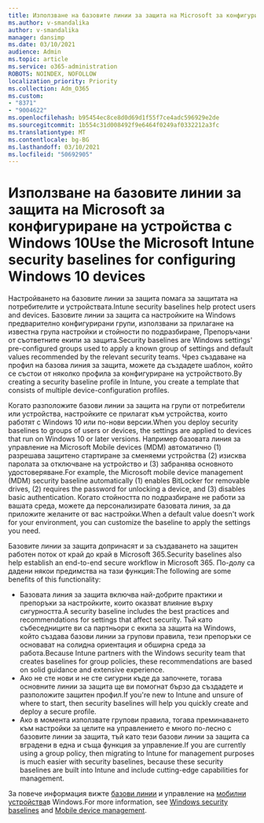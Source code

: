 ```yaml
---
title: Използване на базовите линии за защита на Microsoft за конфигуриране на устройства с Windows 10
ms.author: v-smandalika
author: v-smandalika
manager: dansimp
ms.date: 03/10/2021
audience: Admin
ms.topic: article
ms.service: o365-administration
ROBOTS: NOINDEX, NOFOLLOW
localization_priority: Priority
ms.collection: Adm_O365
ms.custom:
- "8371"
- "9004622"
ms.openlocfilehash: b95454ec8ce8d0d69d1f55f7ce4adc596929e2de
ms.sourcegitcommit: 1b554c31d008492f9e6464f0249af0332212a3fc
ms.translationtype: MT
ms.contentlocale: bg-BG
ms.lasthandoff: 03/10/2021
ms.locfileid: "50692905"
---
```

# <a name="use-the-microsoft-intune-security-baselines-for-configuring-windows-10-devices"></a><span data-ttu-id="d2899-102">Използване на базовите линии за защита на Microsoft за конфигуриране на устройства с Windows 10</span><span class="sxs-lookup"><span data-stu-id="d2899-102">Use the Microsoft Intune security baselines for configuring Windows 10 devices</span></span>

<span data-ttu-id="d2899-103">Настройването на базовите линии за защита помага за защитата на потребителите и устройствата.</span><span class="sxs-lookup"><span data-stu-id="d2899-103">Intune security baselines help protect users and devices.</span></span> <span data-ttu-id="d2899-104">Базовите линии за защита са настройките на Windows предварително конфигурирани групи, използвани за прилагане на известна група настройки и стойности по подразбиране, Препоръчани от съответните екипи за защита.</span><span class="sxs-lookup"><span data-stu-id="d2899-104">Security baselines are Windows settings' pre-configured groups used to apply a known group of settings and default values recommended by the relevant security teams.</span></span> <span data-ttu-id="d2899-105">Чрез създаване на профил на базова линия за защита, можете да създадете шаблон, който се състои от няколко профила за конфигуриране на устройството.</span><span class="sxs-lookup"><span data-stu-id="d2899-105">By creating a security baseline profile in Intune, you create a template that consists of multiple device-configuration profiles.</span></span>

<span data-ttu-id="d2899-106">Когато разположите базови линии за защита на групи от потребители или устройства, настройките се прилагат към устройства, които работят с Windows 10 или по-нови версии.</span><span class="sxs-lookup"><span data-stu-id="d2899-106">When you deploy security baselines to groups of users or devices, the settings are applied to devices that run on Windows 10 or later versions.</span></span> <span data-ttu-id="d2899-107">Например базовата линия за управление на Microsoft Mobile devices (MDM) автоматично (1) разрешава защитено стартиране за сменяеми устройства (2) изисква паролата за отключване на устройство и (3) забранява основното удостоверяване.</span><span class="sxs-lookup"><span data-stu-id="d2899-107">For example, the Microsoft mobile device management (MDM) security baseline automatically (1) enables BitLocker for removable drives, (2) requires the password for unlocking a device, and (3) disables basic authentication.</span></span> <span data-ttu-id="d2899-108">Когато стойността по подразбиране не работи за вашата среда, можете да персонализирате базовата линия, за да приложите желаните от вас настройки.</span><span class="sxs-lookup"><span data-stu-id="d2899-108">When a default value doesn't work for your environment, you can customize the baseline to apply the settings you need.</span></span>

<span data-ttu-id="d2899-109">Базовите линии за защита допринасят и за създаването на защитен работен поток от край до край в Microsoft 365.</span><span class="sxs-lookup"><span data-stu-id="d2899-109">Security baselines also help establish an end-to-end secure workflow in Microsoft 365.</span></span> <span data-ttu-id="d2899-110">По-долу са дадени някои предимства на тази функция:</span><span class="sxs-lookup"><span data-stu-id="d2899-110">The following are some benefits of this functionality:</span></span>
- <span data-ttu-id="d2899-111">Базовата линия за защита включва най-добрите практики и препоръки за настройките, които оказват влияние върху сигурността.</span><span class="sxs-lookup"><span data-stu-id="d2899-111">A security baseline includes the best practices and recommendations for settings that affect security.</span></span> <span data-ttu-id="d2899-112">Тъй като събеседниците ви са партньори с екипа за защита на Windows, който създава базови линии за групови правила, тези препоръки се основават на солидна ориентация и обширна среда за работа.</span><span class="sxs-lookup"><span data-stu-id="d2899-112">Because Intune partners with the Windows security team that creates baselines for group policies, these recommendations are based on solid guidance and extensive experience.</span></span>
- <span data-ttu-id="d2899-113">Ако не сте нови и не сте сигурни къде да започнете, тогава основните линии за защита ще ви помогнат бързо да създадете и разположите защитен профил.</span><span class="sxs-lookup"><span data-stu-id="d2899-113">If you're new to Intune and unsure of where to start, then security baselines will help you quickly create and deploy a secure profile.</span></span>
- <span data-ttu-id="d2899-114">Ако в момента използвате групови правила, тогава преминаването към настройки за целите на управлението е много по-лесно с базовите линии за защита, тъй като тези базови линии за защита са вградени в една и съща функция за управление.</span><span class="sxs-lookup"><span data-stu-id="d2899-114">If you are currently using a group policy, then migrating to Intune for management purposes is much easier with security baselines, because these security baselines are built into Intune and include cutting-edge capabilities for management.</span></span>

<span data-ttu-id="d2899-115">За повече информация вижте [базови линии](https://docs.microsoft.com/windows/security/threat-protection/windows-security-baselines) и управление на [мобилни устройства](https://docs.microsoft.com/windows/client-management/mdm/)в Windows.</span><span class="sxs-lookup"><span data-stu-id="d2899-115">For more information, see [Windows security baselines](https://docs.microsoft.com/windows/security/threat-protection/windows-security-baselines) and [Mobile device management](https://docs.microsoft.com/windows/client-management/mdm/).</span></span>